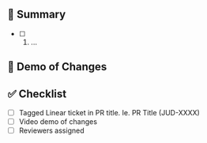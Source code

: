 ## 📝 Summary

<!-- Add your list of changes, make it a list to improve the PR reviewers' experience. Ie:
- [ ] 1. Remove duplicate filter table
- [ ] 2. Reenabled filtering on new ExperimentRunsTableClient component, reapplied filtering changes
- [ ] 3. Added only search and filter when enter is pressed or apply filter is pressed
- [ ] 4. Error message for applying incomplete filters
- [ ] 5. Deletion should now work again for table
- [ ] 6. Comparison should now work again for table
-->
- [ ] 1. ...

## 🎥 Demo of Changes

<!-- Add a short 1-3 minute video describing/demoing the changes -->

## ✅ Checklist

- [ ] Tagged Linear ticket in PR title. Ie. PR Title (JUD-XXXX)
- [ ] Video demo of changes
- [ ] Reviewers assigned
